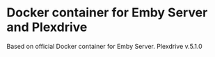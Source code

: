 # Docker container for Emby Server and Plexdrive
Based on official Docker container for Emby Server. Plexdrive v.5.1.0